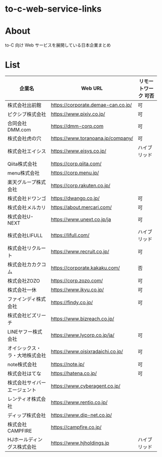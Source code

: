 # to-c-web-service-links

# About

to-C 向け Web サービスを展開している日本企業まとめ



# List

| 企業名             | Web URL                            | リモートワーク 可否 |
| --------------- | ---------------------------------- | ---------- |
| 株式会社出前館         | https://corporate.demae-can.co.jp/ | 可          |
| ピクシブ株式会社        | https://www.pixiv.co.jp/           | 可          |
| 合同会社DMM.com     | https://dmm-corp.com               | 可          |
| 株式会社虎の穴         | https://www.toranoana.jp/company/  | 可          |
| 株式会社エイシス        | https://www.eisys.co.jp/           | ハイブリッド     |
| Qiita株式会社       | https://corp.qiita.com/            |            |
| menu株式会社        | https://corp.menu.jp/              |            |
| 楽天グループ株式会社      | https://corp.rakuten.co.jp/        |            |
| 株式会社ドワンゴ        | https://dwango.co.jp/              | 可          |
| 株式会社メルカリ        | https://about.mercari.com/         | 可          |
| 株式会社U-NEXT      | https://www.unext.co.jp/ja         | 可          |
| 株式会社LIFULL      | https://lifull.com/                | ハイブリッド     |
| 株式会社リクルート       | https://www.recruit.co.jp/         | 可          |
| 株式会社カカクコム       | https://corporate.kakaku.com/      | 否          |
| 株式会社ZOZO        | https://corp.zozo.com/             | 可          |
| 株式会社一休          | https://www.ikyu.co.jp/            | 可          |
| ファインディ株式会社      | https://findy.co.jp/               | 可          |
| 株式会社ビズリーチ       | https://www.bizreach.co.jp/        |            |
| LINEヤフー株式会社     | https://www.lycorp.co.jp/ja/       | 可          |
| オイシックス・ラ・大地株式会社 | https://www.oisixradaichi.co.jp/   | 可          |
| note株式会社        | https://note.jp/                   | 可          |
| 株式会社はてな         | https://hatena.co.jp/              | 可          |
| 株式会社サイバーエージェント  | https://www.cyberagent.co.jp/      |            |
| レンティオ株式会社       | https://www.rentio.co.jp/          |            |
| ディップ株式会社        | https://www.dip-net.co.jp/         |            |
| 株式会社CAMPFIRE    | https://campfire.co.jp/            |            |
| HJホールディングス株式会社 | https://www.hjholdings.jp | ハイブリッド |